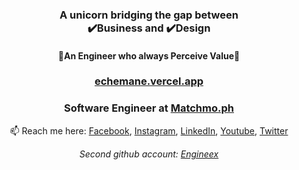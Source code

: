 <h3 align="center">
  A unicorn bridging the gap between <br/> ✔️Business and ✔️Design
</h3>

<h4 align="center">
🌟An Engineer who always Perceive Value🌟
<br/>
</h4>

<div align="center">

### [echemane.vercel.app](https://echemane.vercel.app/)
  
### Software Engineer at [Matchmo.ph](https://www.matchmo.ph/)

📫 Reach me here: [Facebook](https://www.facebook.com/e.echemane/), [Instagram](https://www.instagram.com/ericechemane/), [LinkedIn](https://www.linkedin.com/in/echemane/), [Youtube](https://www.youtube.com/@ericechemane3335), [Twitter](https://twitter.com/ericechemane)

*Second github account: [Engineex](https://github.com/engineex/)*

</div>
